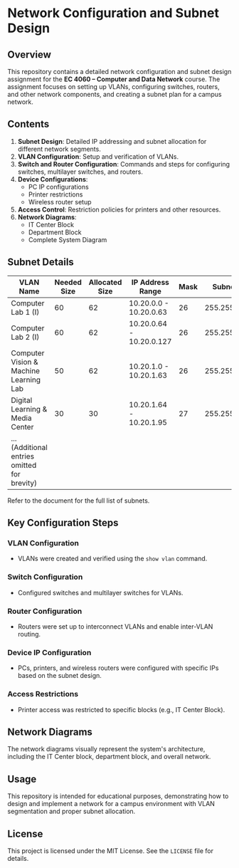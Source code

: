 

# Network Configuration and Subnet Design

## Overview
This repository contains a detailed network configuration and subnet design assignment for the **EC 4060 – Computer and Data Network** course. The assignment focuses on setting up VLANs, configuring switches, routers, and other network components, and creating a subnet plan for a campus network.


## Contents
1. **Subnet Design**: Detailed IP addressing and subnet allocation for different network segments.
2. **VLAN Configuration**: Setup and verification of VLANs.
3. **Switch and Router Configuration**: Commands and steps for configuring switches, multilayer switches, and routers.
4. **Device Configurations**:
   - PC IP configurations
   - Printer restrictions
   - Wireless router setup
5. **Access Control**: Restriction policies for printers and other resources.
6. **Network Diagrams**:
   - IT Center Block
   - Department Block
   - Complete System Diagram

## Subnet Details
| VLAN Name                         | Needed Size | Allocated Size | IP Address Range        | Mask | Subnet Mask         |
|-----------------------------------|-------------|----------------|-------------------------|------|---------------------|
| Computer Lab 1 (I)               | 60          | 62             | 10.20.0.0 - 10.20.0.63 | 26   | 255.255.255.192     |
| Computer Lab 2 (I)               | 60          | 62             | 10.20.0.64 - 10.20.0.127 | 26   | 255.255.255.192     |
| Computer Vision & Machine Learning Lab | 50     | 62             | 10.20.1.0 - 10.20.1.63 | 26   | 255.255.255.192     |
| Digital Learning & Media Center  | 30          | 30             | 10.20.1.64 - 10.20.1.95 | 27   | 255.255.255.224     |
| ... (Additional entries omitted for brevity) |

Refer to the document for the full list of subnets.

## Key Configuration Steps
### VLAN Configuration
- VLANs were created and verified using the `show vlan` command.

### Switch Configuration
- Configured switches and multilayer switches for VLANs.

### Router Configuration
- Routers were set up to interconnect VLANs and enable inter-VLAN routing.

### Device IP Configuration
- PCs, printers, and wireless routers were configured with specific IPs based on the subnet design.

### Access Restrictions
- Printer access was restricted to specific blocks (e.g., IT Center Block).

## Network Diagrams
The network diagrams visually represent the system's architecture, including the IT Center block, department block, and overall network.

## Usage
This repository is intended for educational purposes, demonstrating how to design and implement a network for a campus environment with VLAN segmentation and proper subnet allocation.

## License
This project is licensed under the MIT License. See the `LICENSE` file for details.
